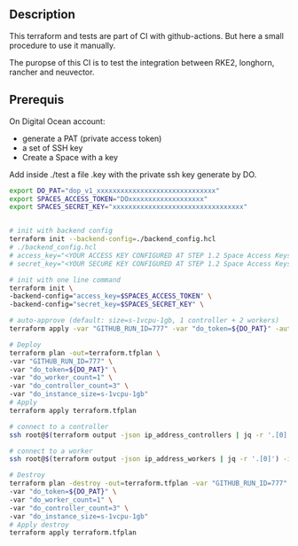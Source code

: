 ## Description

This terraform and tests are part of CI with github-actions. But here a small procedure to use it manually.

The puropse of this CI is to test the integration between RKE2, longhorn, rancher and neuvector.

## Prerequis

On Digital Ocean account:
- generate a PAT (private access token)
- a set of SSH key
- Create a Space with a key

Add inside ./test a file .key with the private ssh key generate by DO.

```bash
export DO_PAT="dop_v1_xxxxxxxxxxxxxxxxxxxxxxxxxxxxxx"
export SPACES_ACCESS_TOKEN="DOxxxxxxxxxxxxxxxxxxx"
export SPACES_SECRET_KEY="xxxxxxxxxxxxxxxxxxxxxxxxxxxxxxxxx"


# init with backend config
terraform init --backend-config=./backend_config.hcl
# ./backend_config.hcl
# access_key="<YOUR ACCESS KEY CONFIGURED AT STEP 1.2 Space Access Keys from the Tutorial>"
# secret_key="<YOUR SECURE KEY CONFIGURED AT STEP 1.2 Space Access Keys from the Tutorial>"

# init with one line command
terraform init \
-backend-config="access_key=$SPACES_ACCESS_TOKEN" \
-backend-config="secret_key=$SPACES_SECRET_KEY" \

# auto-approve (default: size=s-1vcpu-1gb, 1 controller + 2 workers)
terraform apply -var "GITHUB_RUN_ID=777" -var "do_token=${DO_PAT}" -auto-approve

# Deploy
terraform plan -out=terraform.tfplan \
-var "GITHUB_RUN_ID=777" \
-var "do_token=${DO_PAT}" \
-var "do_worker_count=1" \
-var "do_controller_count=3" \
-var "do_instance_size=s-1vcpu-1gb"
# Apply
terraform apply terraform.tfplan

# connect to a controller
ssh root@$(terraform output -json ip_address_controllers | jq -r '.[0]') -i .key

# connect to a worker
ssh root@$(terraform output -json ip_address_workers | jq -r '.[0]') -i .key

# Destroy
terraform plan -destroy -out=terraform.tfplan -var "GITHUB_RUN_ID=777" \
-var "do_token=${DO_PAT}" \
-var "do_worker_count=1" \
-var "do_controller_count=3" \
-var "do_instance_size=s-1vcpu-1gb"
# Apply destroy
terraform apply terraform.tfplan
```
